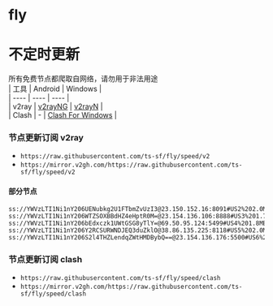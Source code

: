 # fly
# 不定时更新
所有免费节点都爬取自网络，请勿用于非法用途  
|  工具  | Android  | Windows  |  
|  ----  | ----   | ----  |  
| v2ray  | [v2rayNG](https://github.com/2dust/v2rayNG/releases) | [v2rayN](https://github.com/2dust/v2rayN/releases) |  
| Clash  | - | [Clash For Windows](https://github.com/2dust/clashN/releases) | 
  
### 节点更新订阅  v2ray
- `https://raw.githubusercontent.com/ts-sf/fly/speed/v2`  
- `https://mirror.v2gh.com/https://raw.githubusercontent.com/ts-sf/fly/speed/v2`  

#### 部分节点  
``` 
ss://YWVzLTI1Ni1nY206UENubkg2U1FTbmZvUzI3@23.150.152.16:8091#US2%202.0MB%2Fs
ss://YWVzLTI1Ni1nY206WTZSOXBBdHZ4eHptR0M=@23.154.136.106:8888#US3%201.7MB%2Fs
ss://YWVzLTI1Ni1nY206bEdxczk1UWtGSG8yTlY=@69.50.95.124:5499#US4%201.8MB%2Fs
ss://YWVzLTI1Ni1nY206Y2RCSURWNDJEQ3duZklO@38.86.135.225:8118#US5%202.0MB%2Fs
ss://YWVzLTI1Ni1nY206S2l4THZLendqZWtHMDBybQ==@23.154.136.176:5500#US6%202.0MB%2Fs
```
### 节点更新订阅  clash
- `https://raw.githubusercontent.com/ts-sf/fly/speed/clash`  
- `https://mirror.v2gh.com/https://raw.githubusercontent.com/ts-sf/fly/speed/clash`  


